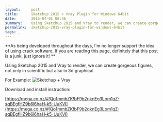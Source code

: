 ```yaml
---
layout:     post
title:      Sketchup 2015 + Vray Plugin for Windows 64bit
date:       2015-04-01 08:46
summary:    Using Sketchup 2015 and Vray to render, we can create gorgeous figures, not only in scientific but also in 3d graphical.
permalink:	sketchup-2015-vray-plugin-for-windows-64bit
tags: _
---
```


**As being developed throughout the days, I'm no longer support the idea of using crack software. If you are reading this page, definitely that this post is a junk, just ignore it! **

Using Sketchup 2015 and Vray to render, we can create gorgeous figures, not only in scientific but also in 3d graphical.

For Example:
![Sketchup + Vray](http://i.imgur.com/ajEFlVR.png)

Download and install instruction:

[https://mega.co.nz/#!Qo1mmbZK!bF9b2qknEg3Lom1qZ-sqBEgfHZ9b6l6haH-k5-UuKVI](https://mega.co.nz/#!Qo1mmbZK!bF9b2qknEg3Lom1qZ-sqBEgfHZ9b6l6haH-k5-UuKVI)